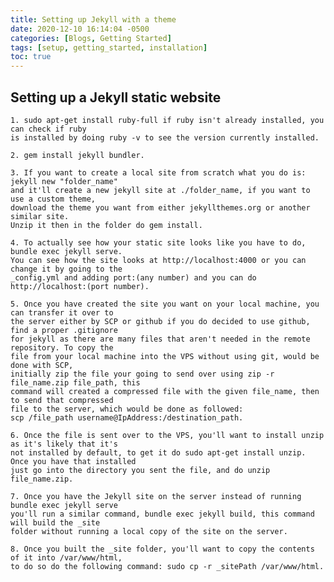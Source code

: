 ```yaml
---
title: Setting up Jekyll with a theme
date: 2020-12-10 16:14:04 -0500
categories: [Blogs, Getting Started]
tags: [setup, getting_started, installation]
toc: true
---
```


## Setting up a Jekyll static website

	1. sudo apt-get install ruby-full if ruby isn't already installed, you can check if ruby 
	is installed by doing ruby -v to see the version currently installed.

	2. gem install jekyll bundler. 

	3. If you want to create a local site from scratch what you do is: jekyll new "folder_name" 
	and it'll create a new jekyll site at ./folder_name, if you want to use a custom theme, 
	download the theme you want from either jekyllthemes.org or another similar site. 
	Unzip it then in the folder do gem install.

	4. To actually see how your static site looks like you have to do, bundle exec jekyll serve. 
	You can see how the site looks at http://localhost:4000 or you can change it by going to the 
	_config.yml and adding port:(any number) and you can do http://localhost:(port number).

	5. Once you have created the site you want on your local machine, you can transfer it over to 
	the server either by SCP or github if you do decided to use github, find a proper .gitignore 
	for jekyll as there are many files that aren't needed in the remote repository. To copy the 
	file from your local machine into the VPS without using git, would be done with SCP, 
	initially zip the file your going to send over using zip -r file_name.zip file_path, this 
	command will created a compressed file with the given file_name, then to send that compressed 
	file to the server, which would be done as followed: 
	scp /file_path username@IpAddress:/destination_path.

	6. Once the file is sent over to the VPS, you'll want to install unzip as it's likely that it's 
	not installed by default, to get it do sudo apt-get install unzip. Once you have that installed 
	just go into the directory you sent the file, and do unzip file_name.zip.

	7. Once you have the Jekyll site on the server instead of running bundle exec jekyll serve 
	you'll run a similar command, bundle exec jekyll build, this command will build the _site 
	folder without running a local copy of the site on the server.

	8. Once you built the _site folder, you'll want to copy the contents of it into /var/www/html, 
	to do so do the following command: sudo cp -r _sitePath /var/www/html.

